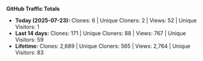 
**GitHub Traffic Totals**

- **Today (2025-07-23):** Clones: 6 | Unique Cloners: 2 | Views: 52 | Unique Visitors: 1
- **Last 14 days:** Clones: 171 | Unique Cloners: 88 | Views: 767 | Unique Visitors: 59
- **Lifetime:** Clones: 2,689 | Unique Cloners: 565 | Views: 2,764 | Unique Visitors: 83
